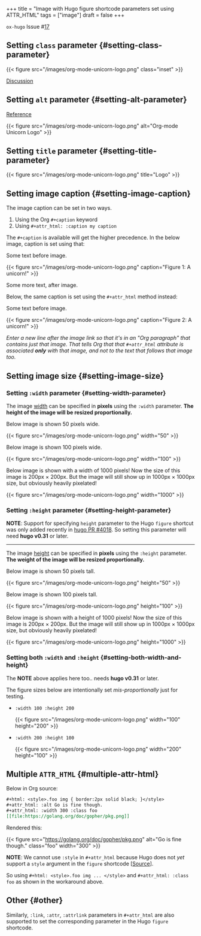 +++
title = "Image with Hugo figure shortcode parameters set using ATTR_HTML"
tags = ["image"]
draft = false
+++

`ox-hugo` Issue #[17](https://github.com/kaushalmodi/ox-hugo/issues/17)


## Setting `class` parameter {#setting-class-parameter}

{{< figure src="/images/org-mode-unicorn-logo.png" class="inset" >}}

[Discussion](https://github.com/kaushalmodi/ox-hugo/issues/17#issuecomment-313627728)


## Setting `alt` parameter {#setting-alt-parameter}

[Reference](https://www.reddit.com/r/emacs/comments/71wy6n/orgmode_as_a_markup_language_does_make_sense_even/dnhqudn/)

{{< figure src="/images/org-mode-unicorn-logo.png" alt="Org-mode Unicorn Logo" >}}


## Setting `title` parameter {#setting-title-parameter}

{{< figure src="/images/org-mode-unicorn-logo.png" title="Logo" >}}


## Setting image caption {#setting-image-caption}

The image caption can be set in two ways.

1.  Using the Org `#+caption` keyword
2.  Using `#+attr_html: :caption my caption`

The `#+caption` is available will get the higher precedence. In the
below image, caption is set using that:

Some text before image.

{{< figure src="/images/org-mode-unicorn-logo.png" caption="Figure 1: A unicorn!" >}}

Some more text, after image.

Below, the same caption is set using the `#+attr_html` method instead:

Some text before image.

{{< figure src="/images/org-mode-unicorn-logo.png" caption="Figure 2: A unicorn!" >}}

_Enter a new line after the image link so that it's in an "Org
paragraph" that contains just that image. That tells Org that that
`#+attr_html` attribute is associated **only** with that image, and not
to the text that follows that image too._


## Setting image size {#setting-image-size}


### Setting `:width` parameter {#setting-width-parameter}

The image [width](https://www.w3schools.com/tags/att_img_width.asp) can be specified in **pixels** using the `:width`
parameter. **The height of the image will be resized proportionally.**

Below image is shown 50 pixels wide.

{{< figure src="/images/org-mode-unicorn-logo.png" width="50" >}}

Below image is shown 100 pixels wide.

{{< figure src="/images/org-mode-unicorn-logo.png" width="100" >}}

Below image is shown with a width of 1000 pixels! Now the size of this
image is 200px × 200px. But the image will still show up in 1000px ×
1000px size, but obviously heavily pixelated!

{{< figure src="/images/org-mode-unicorn-logo.png" width="1000" >}}


### Setting `:height` parameter {#setting-height-parameter}

**NOTE**: Support for specifying `height` parameter to the Hugo `figure`
 shortcut was only added recently in [hugo PR #4018](https://github.com/gohugoio/hugo/pull/4018). So setting this
 parameter will need **hugo v0.31** or later.

---

The image [height](https://www.w3schools.com/tags/att_img_height.asp) can be specified in **pixels** using the `:height`
parameter. **The weight of the image will be resized proportionally.**

Below image is shown 50 pixels tall.

{{< figure src="/images/org-mode-unicorn-logo.png" height="50" >}}

Below image is shown 100 pixels tall.

{{< figure src="/images/org-mode-unicorn-logo.png" height="100" >}}

Below image is shown with a height of 1000 pixels! Now the size of
this image is 200px × 200px. But the image will still show up in
1000px × 1000px size, but obviously heavily pixelated!

{{< figure src="/images/org-mode-unicorn-logo.png" height="1000" >}}


### Setting both `:width` and `:height` {#setting-both-width-and-height}

The **NOTE** above applies here too.. needs **hugo v0.31** or later.

The figure sizes below are intentionally set _mis-proportionally_ just
for testing.

-   `:width 100 :height 200`

    {{< figure src="/images/org-mode-unicorn-logo.png" width="100" height="200" >}}
-   `:width 200 :height 100`

    {{< figure src="/images/org-mode-unicorn-logo.png" width="200" height="100" >}}


## Multiple `ATTR_HTML` {#multiple-attr-html}

Below in Org source:

```org
#+html: <style>.foo img { border:2px solid black; }</style>
#+attr_html: :alt Go is fine though.
#+attr_html: :width 300 :class foo
[[file:https://golang.org/doc/gopher/pkg.png]]
```

Rendered this:

<style>.foo img { border:2px solid black; }</style>

{{< figure src="https://golang.org/doc/gopher/pkg.png" alt="Go is fine though." class="foo" width="300" >}}

**NOTE**: We cannot use `:style` in `#+attr_html` because Hugo does not
 _yet_ support a `style` argument in the `figure` shortcode
 [[Source](https://github.com/gohugoio/hugo/blob/488631fe0abc3667355345c7eb98ba7a2204deb5/tpl/tplimpl/template_embedded.go#L22-L37)].

So using `#+html: <style>.foo img ... </style>` and `#+attr_html: :class
 foo` as shown in the workaround above.


## Other {#other}

Similarly, `:link`, `:attr`, `:attrlink` parameters in `#+attr_html`
are also supported to set the corresponding parameter in the Hugo
`figure` shortcode.
